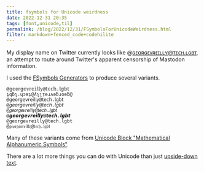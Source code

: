 ```yaml
---
title: fsymbols for Unicode weirdness
date: 2022-12-31 20:35
tags: [font,unicode,til]
permalink: /blog/2022/12/31/FSymbolsForUnicodeWeirdness.html
filter: markdown+fenced_code+codehilite
---
```


My display name on Twitter currently looks like @ɢᴇᴏʀɢᴇᴠʀᴇɪʟʟʏ@ᴛᴇᴄʜ.ʟɢʙᴛ,
an attempt to route around Twitter's apparent censorship of Mastodon information.

I used the [FSymbols Generators] to produce several variants.

```text
@𝕘𝕖𝕠𝕣𝕘𝕖𝕧𝕣𝕖𝕚𝕝𝕝𝕪@𝕥𝕖𝕔𝕙.𝕝𝕘𝕓𝕥
ʇqƃʅ.ɥɔǝʇ@ʎʅʅᴉǝɹʌǝƃɹoǝƃ@
@𝗀𝖾𝗈𝗋𝗀𝖾𝗏𝗋𝖾𝗂𝗅𝗅𝗒@𝗍𝖾𝖼𝗁.𝗅𝗀𝖻𝗍
@𝘨𝘦𝘰𝘳𝘨𝘦𝘷𝘳𝘦𝘪𝘭𝘭𝘺@𝘵𝘦𝘤𝘩.𝘭𝘨𝘣𝘵
@𝑔𝑒𝑜𝑟𝑔𝑒𝑣𝑟𝑒𝑖𝑙𝑙𝑦@𝑡𝑒𝑐ℎ.𝑙𝑔𝑏𝑡
@𝙜𝙚𝙤𝙧𝙜𝙚𝙫𝙧𝙚𝙞𝙡𝙡𝙮@𝙩𝙚𝙘𝙝.𝙡𝙜𝙗𝙩
@𝚐𝚎𝚘𝚛𝚐𝚎𝚟𝚛𝚎𝚒𝚕𝚕𝚢@𝚝𝚎𝚌𝚑.𝚕𝚐𝚋𝚝
@𝔤𝔢𝔬𝔯𝔤𝔢𝔳𝔯𝔢𝔦𝔩𝔩𝔶@𝔱𝔢𝔠𝔥.𝔩𝔤𝔟𝔱
```

Many of these variants come from
[Unicode Block "Mathematical Alphanumeric Symbols"].

There are a lot more things you can do with Unicode
than just [upside-down text].

[FSymbols Generators]: https://fsymbols.com/generators/
[Unicode Block "Mathematical Alphanumeric Symbols"]: https://www.compart.com/en/unicode/block/U+1D400
[upside-down text]: /blog/2016/02/12/UnicodeUpsideDownMappingPart2.html

